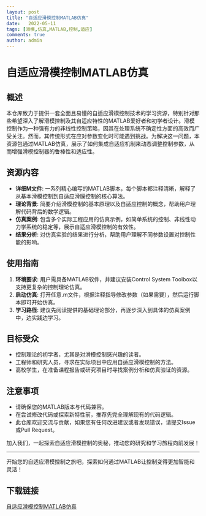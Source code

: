 ```yaml
---
layout: post
title: "自适应滑模控制MATLAB仿真"
date:   2022-05-11
tags: [滑模,仿真,MATLAB,控制,适应]
comments: true
author: admin
---
```

# 自适应滑模控制MATLAB仿真

## 概述

本仓库致力于提供一套全面且易懂的自适应滑模控制技术的学习资源，特别针对那些希望深入了解滑模控制及其自适应特性的MATLAB爱好者和初学者设计。滑模控制作为一种强有力的非线性控制策略，因其在处理系统不确定性方面的高效而广受关注。然而，其传统形式在应对参数变化时可能遇到挑战。为解决这一问题，本资源包通过MATLAB仿真，展示了如何集成自适应机制来动态调整控制参数，从而增强滑模控制器的鲁棒性和适应性。

## 资源内容

- **详细M文件**: 一系列精心编写的MATLAB脚本，每个脚本都注释清晰，解释了从基本滑模控制到自适应滑膜控制的核心算法。
- **理论背景**: 简要介绍滑模控制的基本原理以及自适应控制的概念，帮助用户理解代码背后的数学逻辑。
- **仿真案例**: 包含多个实际工程应用的仿真示例，如简单系统的控制、非线性动力学系统的稳定等，展示自适应滑模控制的有效性。
- **结果分析**: 对仿真实验的结果进行分析，帮助用户理解不同参数设置对控制性能的影响。

## 使用指南

1. **环境要求**: 用户需具备MATLAB软件，并建议安装Control System Toolbox以支持更复杂的控制理论仿真。
2. **启动仿真**: 打开任意.m文件，根据注释指导修改参数（如果需要），然后运行脚本即可开始仿真。
3. **学习路径**: 建议先阅读提供的基础理论部分，再逐步深入到具体的仿真案例中，边实践边学习。

## 目标受众

- 控制理论的初学者，尤其是对滑模控制感兴趣的读者。
- 工程师和研究人员，寻求在实际项目中应用自适应滑模控制的方法。
- 高校学生，在准备课程报告或研究项目时寻找案例分析和仿真验证的资源。

## 注意事项

- 请确保您的MATLAB版本与代码兼容。
- 在尝试修改代码或探索新特性前，推荐先完全理解现有的代码逻辑。
- 此仓库欢迎交流与贡献，如果您有任何改进建议或者发现错误，请提交Issue或Pull Request。

加入我们，一起探索自适应滑模控制的奥秘，推动您的研究和学习旅程向前发展！

---

开始您的自适应滑模控制之旅吧，探索如何通过MATLAB让控制变得更加智能和灵活！

## 下载链接

[自适应滑模控制MATLAB仿真](https://pan.quark.cn/s/5a53838d9463)